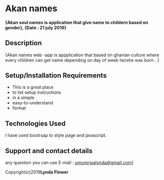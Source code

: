 # Akan names
#### {Akan soul names is application that give name to childern based on gender}, {Date : 21 july 2019}
## Description
{Akan names web -app is appplication that based on ghanian culture where every children can get name depending on day of week he/she was born . }
## Setup/Installation Requirements
* This is a great place
* to list setup instructions
* in a simple
* easy-to-understand
* format
## Technologies Used
I have used bootrsap to style page and javascript.
## Support and contact details
any question you can use E-mail : umurerwalynda@gmail.com}

Copyright(c)2019**Lynda Flower**
  
